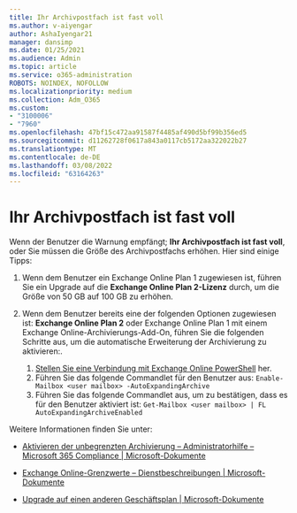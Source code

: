```yaml
---
title: Ihr Archivpostfach ist fast voll
ms.author: v-aiyengar
author: AshaIyengar21
manager: dansimp
ms.date: 01/25/2021
ms.audience: Admin
ms.topic: article
ms.service: o365-administration
ROBOTS: NOINDEX, NOFOLLOW
ms.localizationpriority: medium
ms.collection: Adm_O365
ms.custom:
- "3100006"
- "7960"
ms.openlocfilehash: 47bf15c472aa91587f4485af490d5bf99b356ed5
ms.sourcegitcommit: d11262728f0617a843a0117cb5172aa322022b27
ms.translationtype: MT
ms.contentlocale: de-DE
ms.lasthandoff: 03/08/2022
ms.locfileid: "63164263"
---
```

# <a name="your-archive-mailbox-is-almost-full"></a>Ihr Archivpostfach ist fast voll

Wenn der Benutzer die Warnung empfängt; **Ihr Archivpostfach ist fast voll**, oder Sie müssen die Größe des Archivpostfachs erhöhen. Hier sind einige Tipps:

1. Wenn dem Benutzer ein Exchange Online Plan 1 zugewiesen ist, führen Sie ein Upgrade auf die **Exchange Online Plan 2-Lizenz** durch, um die Größe von 50 GB auf 100 GB zu erhöhen.
1. Wenn dem Benutzer bereits eine der folgenden Optionen zugewiesen ist: **Exchange Online Plan 2** oder Exchange Online Plan 1 mit einem Exchange Online-Archivierungs-Add-On, führen Sie die folgenden Schritte aus, um die automatische Erweiterung der Archivierung zu aktivieren:.

    1. [Stellen Sie eine Verbindung mit Exchange Online PowerShell](https://docs.microsoft.com/powershell/exchange/connect-to-exchange-online-powershell?view=exchange-ps&preserve-view=true) her.
    2. Führen Sie das folgende Commandlet für den Benutzer aus:  `Enable-Mailbox <user mailbox> -AutoExpandingArchive`
    3. Führen Sie das folgende Commandlet aus, um zu bestätigen, dass es für den Benutzer aktiviert ist:  `Get-Mailbox <user mailbox> | FL AutoExpandingArchiveEnabled`

Weitere Informationen finden Sie unter:

- [ Aktivieren der unbegrenzten Archivierung – Administratorhilfe – Microsoft 365 Compliance | Microsoft-Dokumente](https://docs.microsoft.com/microsoft-365/compliance/enable-unlimited-archiving?view=o365-worldwide&preserve-view=true)

- [Exchange Online-Grenzwerte – Dienstbeschreibungen | Microsoft-Dokumente](https://docs.microsoft.com/office365/servicedescriptions/exchange-online-service-description/exchange-online-limits?redirectedfrom=MSDN#storage-limits-across-standalone-plans)

- [Upgrade auf einen anderen Geschäftsplan | Microsoft-Dokumente](https://docs.microsoft.com/microsoft-365/commerce/subscriptions/upgrade-to-different-plan?view=o365-worldwide&preserve-view=true)
